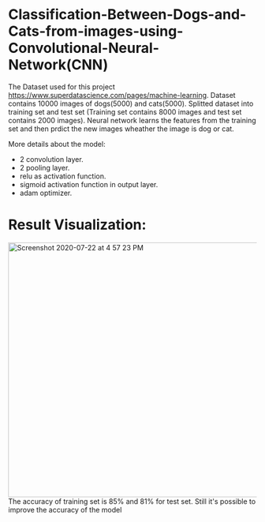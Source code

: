 # Classification-Between-Dogs-and-Cats-from-images-using-Convolutional-Neural-Network(CNN)
The Dataset used for this project https://www.superdatascience.com/pages/machine-learning.
Dataset contains 10000 images of dogs(5000) and cats(5000). Splitted dataset into training set and test set (Training set contains 8000 images and test set contains 2000 images). Neural network learns the features from the training set and then prdict the new images wheather the image is dog or cat.

More details about the model:
  * 2 convolution layer.
  * 2 pooling layer.
  * relu as activation function.
  * sigmoid activation function in output layer.
  * adam optimizer.

# Result Visualization:
<img width="516" alt="Screenshot 2020-07-22 at 4 57 23 PM" src="https://user-images.githubusercontent.com/56561463/88169824-699a9b00-cc3e-11ea-976c-e5950cea4b3b.png">
The accuracy of training set is 85% and 81% for test set.
Still it's possible to improve the accuracy of the model 
